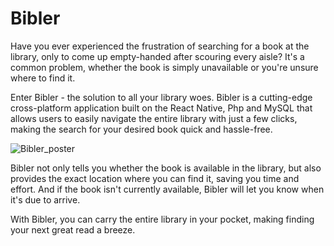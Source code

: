 # Bibler
Have you ever experienced the frustration of searching for a book at the library, only to come up empty-handed after scouring every aisle? It's a common problem, whether the book is simply unavailable or you're unsure where to find it.

Enter Bibler - the solution to all your library woes. Bibler is a cutting-edge cross-platform application built on the React Native, Php and MySQL that allows users to easily navigate the entire library with just a few clicks, making the search for your desired book quick and hassle-free.

![Bibler_poster](https://user-images.githubusercontent.com/41338131/230224692-9b372104-a5c9-44a1-94d2-e98101a02792.jpg)

Bibler not only tells you whether the book is available in the library, but also provides the exact location where you can find it, saving you time and effort. And if the book isn't currently available, Bibler will let you know when it's due to arrive.

With Bibler, you can carry the entire library in your pocket, making finding your next great read a breeze.





